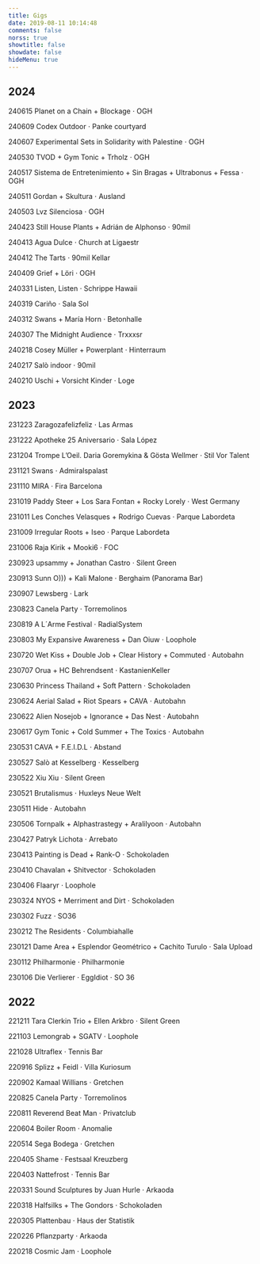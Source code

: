 ```yaml
---
title: Gigs
date: 2019-08-11 10:14:48
comments: false
norss: true
showtitle: false
showdate: false
hideMenu: true
---
```


## 2024

240615 Planet on a Chain + Blockage ⋅ OGH

240609 Codex Outdoor ⋅ Panke courtyard

240607 Experimental Sets in Solidarity with Palestine ⋅ OGH

240530 TVOD + Gym Tonic + Trholz ⋅ OGH

240517 Sistema de Entretenimiento + Sin Bragas + Ultrabonus + Fessa ⋅ OGH

240511 Gordan + Skultura ⋅ Ausland

240503 Lvz Silenciosa ⋅ OGH

240423 Still House Plants + Adrián de Alphonso ⋅ 90mil

240413 Agua Dulce ⋅ Church at Ligaestr

240412 The Tarts ⋅ 90mil Kellar

240409 Grief + Löri ⋅ OGH

240331 Listen, Listen ⋅ Schrippe Hawaii

240319 Cariño ⋅ Sala Sol

240312 Swans + María Horn ⋅ Betonhalle

240307 The Midnight Audience ⋅ Trxxxsr

240218 Cosey Müller + Powerplant ⋅ Hinterraum

240217 Salò indoor ⋅ 90mil

240210 Uschi + Vorsicht Kinder ⋅ Loge

## 2023

231223 Zaragozafelizfeliz ⋅ Las Armas

231222 Apotheke 25 Aniversario ⋅ Sala López

231204 Trompe L’Oeil. Daria Goremykina & Gösta Wellmer ⋅ Stil Vor Talent

231121 Swans ⋅ Admiralspalast

231110 MIRA ⋅ Fira Barcelona

231019 Paddy Steer + Los Sara Fontan + Rocky Lorely ⋅ West Germany

231011 Les Conches Velasques + Rodrigo Cuevas ⋅ Parque Labordeta

231009 Irregular Roots + Iseo ⋅ Parque Labordeta

231006 Raja Kirik + Mooki6 ⋅ FOC

230923 upsammy + Jonathan Castro ⋅ Silent Green

230913 Sunn O))) + Kali Malone ⋅ Berghaim (Panorama Bar)

230907 Lewsberg ⋅ Lark

230823 Canela Party ⋅ Torremolinos

230819 A L´Arme Festival ⋅ RadialSystem

230803 My Expansive Awareness + Dan Oiuw ⋅ Loophole

230720 Wet Kiss + Double Job + Clear History + Commuted ⋅ Autobahn

230707 Orua + HC Behrendsent ⋅ KastanienKeller

230630 Princess Thailand + Soft Pattern ⋅ Schokoladen

230624 Aerial Salad + Riot Spears + CAVA ⋅ Autobahn

230622 Alien Nosejob + Ignorance + Das Nest ⋅ Autobahn

230617 Gym Tonic + Cold Summer + The Toxics ⋅ Autobahn

230531 CAVA + F.E.I.D.L ⋅ Abstand

230527 Salò at Kesselberg ⋅ Kesselberg

230522 Xiu Xiu ⋅ Silent Green

230521 Brutalismus ⋅ Huxleys Neue Welt

230511 Hide ⋅ Autobahn

230506 Tornpalk + Alphastrastegy + Aralilyoon ⋅ Autobahn

230427 Patryk Lichota ⋅ Arrebato

230413 Painting is Dead + Rank-O ⋅ Schokoladen

230410 Chavalan + Shitvector ⋅ Schokoladen

230406 Flaaryr ⋅ Loophole

230324 NYOS + Merriment and Dirt ⋅ Schokoladen

230302 Fuzz ⋅ SO36

230212 The Residents ⋅ Columbiahalle

230121 Dame Area + Esplendor Geométrico + Cachito Turulo ⋅ Sala Upload

230112 Philharmonie ⋅ Philharmonie

230106 Die Verlierer ⋅ EggIdiot ⋅ SO 36

## 2022

221211 Tara Clerkin Trio + Ellen Arkbro ⋅ Silent Green

221103 Lemongrab + SGATV ⋅ Loophole

221028 Ultraflex ⋅ Tennis Bar

220916 Splizz + Feidl ⋅ Villa Kuriosum

220902 Kamaal Willians ⋅ Gretchen

220825 Canela Party ⋅ Torremolinos

220811 Reverend Beat Man ⋅ Privatclub

220604 Boiler Room ⋅ Anomalie

220514 Sega Bodega ⋅ Gretchen

220405 Shame ⋅ Festsaal Kreuzberg

220403 Nattefrost ⋅ Tennis Bar

220331 Sound Sculptures by Juan Hurle ⋅ Arkaoda

220318 Halfsilks + The Gondors ⋅ Schokoladen

220305 Plattenbau ⋅ Haus der Statistik

220226 Pflanzparty ⋅ Arkaoda

220218 Cosmic Jam ⋅ Loophole

